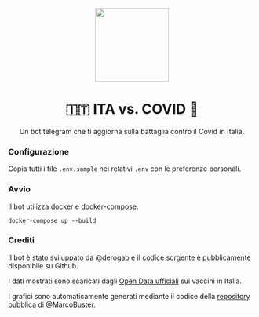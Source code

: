 

<div align="center">
<img src="https://github.com/italia/covid19-opendata-vaccini/blob/master/logo.png" width="150">
</div>
<div align="center">
  <h1 align="center">🇮🇹 ITA vs. COVID 🦠</h1>
  Un bot telegram che ti aggiorna sulla battaglia contro il Covid in Italia.
</div>

### Configurazione
Copia tutti i file `.env.sample` nei relativi `.env` con le preferenze personali.

### Avvio
Il bot utilizza [docker](https://www.docker.com/) e [docker-compose](https://docs.docker.com/compose).
```
docker-compose up --build
```

### Crediti

Il bot è stato sviluppato da [@derogab](https://github.com/MarcoBuster) e il codice sorgente è pubblicamente disponibile su Github. 

I dati mostrati sono scaricati dagli [Open Data ufficiali](https://github.com/italia/covid19-opendata-vaccini) sui vaccini in Italia. 

I grafici sono automaticamente generati mediante il codice della [repository pubblica](https://github.com/MarcoBuster/quanto-manca) di [@MarcoBuster](https://github.com/MarcoBuster).
